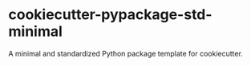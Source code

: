 # cookiecutter-pypackage-std-minimal
A minimal and standardized Python package template for cookiecutter.
